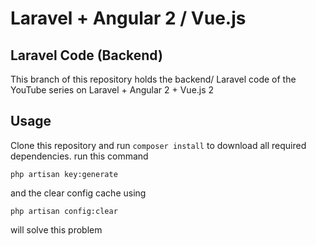 # Laravel + Angular 2 / Vue.js

## Laravel Code (Backend)
This branch of this repository holds the backend/ Laravel code of the YouTube series on Laravel + Angular 2 + Vue.js 2

##  Usage 
Clone this repository and run ``composer install`` to download all required dependencies.
run this command

```php artisan key:generate```

and the clear config cache using

```php artisan config:clear```

will solve this problem
